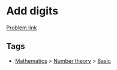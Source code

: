 # Add digits

[Problem link](https://leetcode.com/problems/add-digits)

## Tags

* [Mathematics](/README.md#Mathematics) > [Number theory](/README.md#Mathematics-Number_theory) > [Basic](/README.md#Mathematics-Number_theory-Basic)
